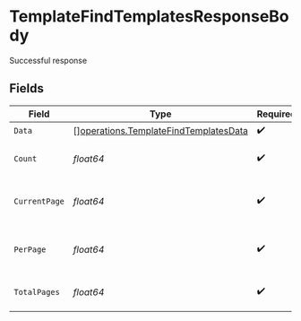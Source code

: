 # TemplateFindTemplatesResponseBody

Successful response


## Fields

| Field                                                                                          | Type                                                                                           | Required                                                                                       | Description                                                                                    |
| ---------------------------------------------------------------------------------------------- | ---------------------------------------------------------------------------------------------- | ---------------------------------------------------------------------------------------------- | ---------------------------------------------------------------------------------------------- |
| `Data`                                                                                         | [][operations.TemplateFindTemplatesData](../../models/operations/templatefindtemplatesdata.md) | :heavy_check_mark:                                                                             | N/A                                                                                            |
| `Count`                                                                                        | *float64*                                                                                      | :heavy_check_mark:                                                                             | The total number of items.                                                                     |
| `CurrentPage`                                                                                  | *float64*                                                                                      | :heavy_check_mark:                                                                             | The current page number, starts at 1.                                                          |
| `PerPage`                                                                                      | *float64*                                                                                      | :heavy_check_mark:                                                                             | The number of items per page.                                                                  |
| `TotalPages`                                                                                   | *float64*                                                                                      | :heavy_check_mark:                                                                             | The total number of pages.                                                                     |